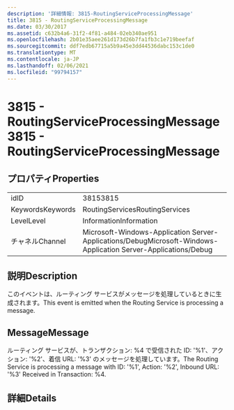 ```yaml
---
description: '詳細情報: 3815-RoutingServiceProcessingMessage'
title: 3815 - RoutingServiceProcessingMessage
ms.date: 03/30/2017
ms.assetid: c632b4a6-31f2-4f81-a484-02eb340ae951
ms.openlocfilehash: 2b01e35aee261d173d26b7fa1fb3c1e719beefaf
ms.sourcegitcommit: ddf7edb67715a5b9a45e3dd44536dabc153c1de0
ms.translationtype: MT
ms.contentlocale: ja-JP
ms.lasthandoff: 02/06/2021
ms.locfileid: "99794157"
---
```

# <a name="3815---routingserviceprocessingmessage"></a><span data-ttu-id="4e546-103">3815 - RoutingServiceProcessingMessage</span><span class="sxs-lookup"><span data-stu-id="4e546-103">3815 - RoutingServiceProcessingMessage</span></span>

## <a name="properties"></a><span data-ttu-id="4e546-104">プロパティ</span><span class="sxs-lookup"><span data-stu-id="4e546-104">Properties</span></span>  
  
|||  
|-|-|  
|<span data-ttu-id="4e546-105">id</span><span class="sxs-lookup"><span data-stu-id="4e546-105">ID</span></span>|<span data-ttu-id="4e546-106">3815</span><span class="sxs-lookup"><span data-stu-id="4e546-106">3815</span></span>|  
|<span data-ttu-id="4e546-107">Keywords</span><span class="sxs-lookup"><span data-stu-id="4e546-107">Keywords</span></span>|<span data-ttu-id="4e546-108">RoutingServices</span><span class="sxs-lookup"><span data-stu-id="4e546-108">RoutingServices</span></span>|  
|<span data-ttu-id="4e546-109">Level</span><span class="sxs-lookup"><span data-stu-id="4e546-109">Level</span></span>|<span data-ttu-id="4e546-110">Information</span><span class="sxs-lookup"><span data-stu-id="4e546-110">Information</span></span>|  
|<span data-ttu-id="4e546-111">チャネル</span><span class="sxs-lookup"><span data-stu-id="4e546-111">Channel</span></span>|<span data-ttu-id="4e546-112">Microsoft-Windows-Application Server-Applications/Debug</span><span class="sxs-lookup"><span data-stu-id="4e546-112">Microsoft-Windows-Application Server-Applications/Debug</span></span>|  
  
## <a name="description"></a><span data-ttu-id="4e546-113">説明</span><span class="sxs-lookup"><span data-stu-id="4e546-113">Description</span></span>  

 <span data-ttu-id="4e546-114">このイベントは、ルーティング サービスがメッセージを処理しているときに生成されます。</span><span class="sxs-lookup"><span data-stu-id="4e546-114">This event is emitted when the Routing Service is processing a message.</span></span>  
  
## <a name="message"></a><span data-ttu-id="4e546-115">Message</span><span class="sxs-lookup"><span data-stu-id="4e546-115">Message</span></span>  

 <span data-ttu-id="4e546-116">ルーティング サービスが、トランザクション: %4 で受信された ID: '%1'、アクション: '%2'、着信 URL: '%3' のメッセージを処理しています。</span><span class="sxs-lookup"><span data-stu-id="4e546-116">The Routing Service is processing a message with ID: '%1', Action: '%2', Inbound URL: '%3' Received in Transaction: %4.</span></span>  
  
## <a name="details"></a><span data-ttu-id="4e546-117">詳細</span><span class="sxs-lookup"><span data-stu-id="4e546-117">Details</span></span>
